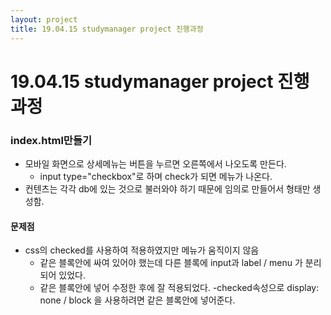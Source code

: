 ```yaml
---
layout: project
title: 19.04.15 studymanager project 진행과정
---
```


# 19.04.15 studymanager project 진행과정
### index.html만들기
- 모바일 화면으로 상세메뉴는 버튼을 누르면 오른쪽에서 나오도록 만든다.
    - input type="checkbox"로 하며 check가 되면 메뉴가 나온다. 
- 컨텐츠는 각각 db에 있는 것으로 불러와야 하기 때문에 임의로 만들어서 형태만 생성함.

####     문제점
- css의 checked를 사용하여 적용하였지만 메뉴가 움직이지 않음
    - 같은 블록안에 싸여 있어야 했는데 다른 블록에 input과 label / menu 가 분리되어 있었다.
    - 같은 블록안에 넣어 수정한 후에 잘 적용되었다.
    -checked속성으로 display: none / block 을 사용하려면 같은 블록안에 넣어준다.




